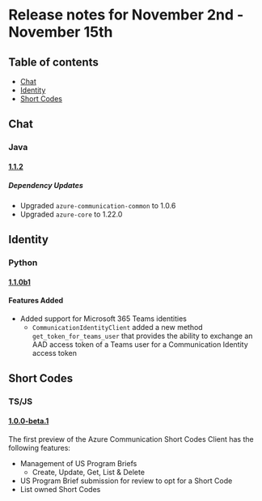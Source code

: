# Release notes for November 2nd - November 15th

## Table of contents
* [Chat](#chat)
* [Identity](#identity)
* [Short Codes](#short-codes)

## Chat

### Java

#### [1.1.2](https://github.com/Azure/azure-sdk-for-java/blob/main/sdk/communication/azure-communication-chat/CHANGELOG.md#112-2021-11-16)

##### Dependency Updates

- Upgraded `azure-communication-common` to 1.0.6
- Upgraded `azure-core` to 1.22.0

## Identity

### Python

#### [1.1.0b1](https://github.com/Azure/azure-sdk-for-python/blob/main/sdk/communication/azure-communication-identity/CHANGELOG.md#110b1-2021-11-09)

#### Features Added
- Added support for Microsoft 365 Teams identities
  - `CommunicationIdentityClient` added a new method `get_token_for_teams_user` that provides the ability to exchange an AAD access token of a Teams user for a Communication Identity access token

## Short Codes

### TS/JS

#### [1.0.0-beta.1](https://github.com/Azure/azure-sdk-for-js/blob/main/sdk/communication/communication-short-codes/CHANGELOG.md#100-beta1-2021-11-05)

The first preview of the Azure Communication Short Codes Client has the following features:

- Management of US Program Briefs
  - Create, Update, Get, List & Delete
- US Program Brief submission for review to opt for a Short Code
- List owned Short Codes
